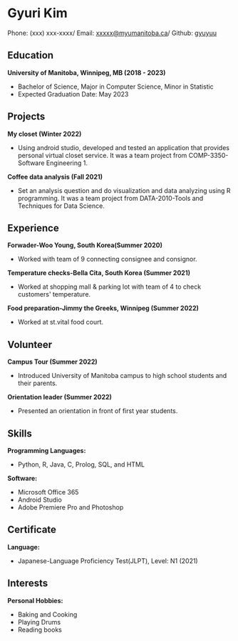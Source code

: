 # Gyuri Kim

Phone: (xxx) xxx-xxxx/
Email: xxxxx@myumanitoba.ca/
Github: [gyuyuu](https://github.com/gyuyuu)

## **Education**
 **University of Manitoba, Winnipeg, MB (2018 - 2023)**
 * Bachelor of Science, Major in Computer Science, Minor in Statistic   
 * Expected Graduation Date: May 2023

## **Projects**
 **My closet (Winter 2022)**
 * Using android studio, developed and tested an application that provides personal virtual closet service. It was a team project from COMP-3350-Software Engineering 1.

 **Coffee data analysis (Fall 2021)**
 * Set an analysis question and do visualization and data analyzing using R programming. It was a team project from DATA-2010-Tools and Techniques for Data Science.

## **Experience**
 **Forwader-Woo Young, South Korea(Summer 2020)**
 * Worked with team of 9 connecting consignee and consignor.

 **Temperature checks-Bella Cita, South Korea (Summer 2021)**
 * Worked at shopping mall & parking lot with team of 4 to check customers' temperature.

 **Food preparation-Jimmy the Greeks, Winnipeg (Summer 2022)**
 * Worked at st.vital food court.

## **Volunteer**
 **Campus Tour (Summer 2022)**
 * Introduced University of Manitoba campus to high school students and their parents.

 **Orientation leader (Summer 2022)**
 * Presented an orientation in front of first year students.


## **Skills**
 **Programming Languages:**
 * Python, R, Java, C, Prolog, SQL, and HTML

 **Software:**
 * Microsoft Office 365
 * Android Studio
 * Adobe Premiere Pro and Photoshop


## **Certificate**
 **Language:**
 * Japanese-Language Proficiency Test(JLPT), Level: N1 (2021)

## **Interests**
 **Personal Hobbies:**
 * Baking and Cooking
 * Playing Drums
 * Reading books

